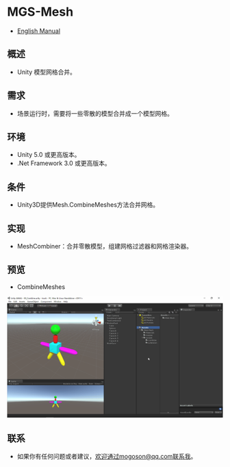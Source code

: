 ﻿# MGS-Mesh
- [English Manual](./README.md)

## 概述
- Unity 模型网格合并。

## 需求
- 场景运行时，需要将一些零散的模型合并成一个模型网格。

## 环境
- Unity 5.0 或更高版本。
- .Net Framework 3.0 或更高版本。

## 条件
- Unity3D提供Mesh.CombineMeshes方法合并网格。

## 实现
- MeshCombiner：合并零散模型，组建网格过滤器和网格渲染器。

## 预览
- CombineMeshes

![CombineMeshes](./Attachments/README_Image/CombineMeshes.gif)

## 联系
- 如果你有任何问题或者建议，欢迎通过mogoson@qq.com联系我。